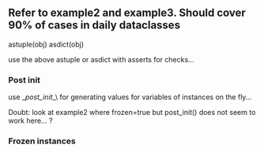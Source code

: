 ## Refer to example2 and example3. Should cover 90% of cases in daily dataclasses
astuple(obj)
asdict(obj)


use the above astuple or asdict with asserts for checks...

### Post init
use \__post_init__\  for generating values for variables of instances on the fly... 




Doubt: 
look at example2 where frozen=true but post_init() does not seem to work here... ?

### Frozen instances

